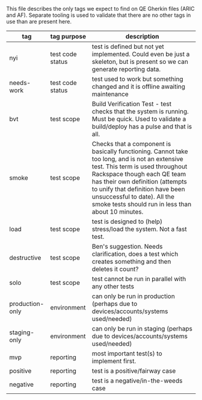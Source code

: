 This file describes the only tags we expect to find on QE Gherkin files (ARIC and AF).
Separate tooling is used to validate that there are no other tags in use than are present here.

tag             | tag purpose      | description
---             | ---              | ---
nyi             | test code status | test is defined but not yet implemented. Could even be just a skeleton, but is present so we can generate reporting data.
needs-work      | test code status | test used to work but something changed and it is offline awaiting maintenance
bvt             | test scope       | Build Verification Test - test checks that the system is running. Must be quick. Used to validate a build/deploy has a pulse and that is all.
smoke           | test scope       | Checks that a component is basically functioning. Cannot take too long, and is not an extensive test. This term is used throughout Rackspace though each QE team has their own definition (attempts to unify that definition have been unsuccessful to date). All the smoke tests should run in less than about 10 minutes.
load            | test scope       | test is designed to (help) stress/load the system. Not a fast test.
destructive     | test scope       | Ben's suggestion. Needs clarification, does a test which creates something and then deletes it count?
solo            | test scope       | test cannot be run in parallel with any other tests
production-only | environment      | can only be run in production (perhaps due to devices/accounts/systems used/needed)
staging-only    | environment      | can only be run in staging (perhaps due to devices/accounts/systems used/needed)
mvp             | reporting        | most important test(s) to implement first.
positive        | reporting        | test is a positive/fairway case
negative        | reporting        | test is a negative/in-the-weeds case

